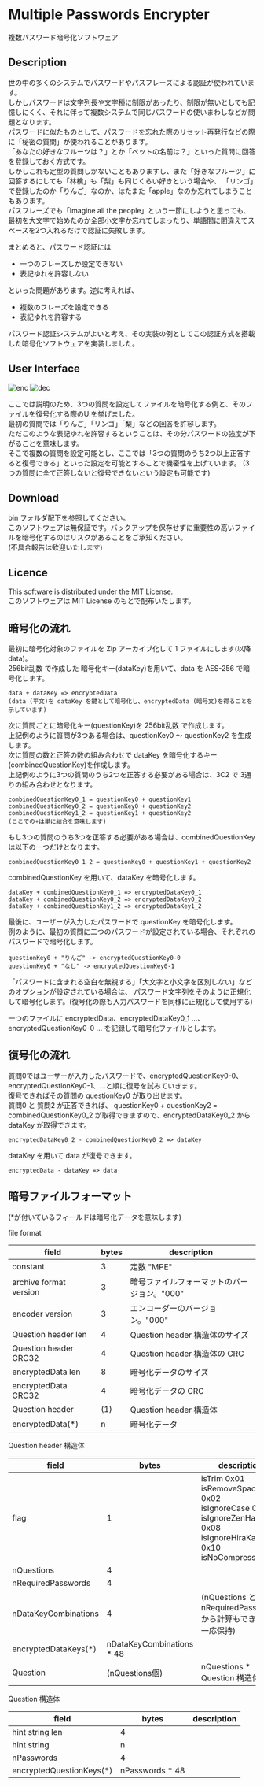 Multiple Passwords Encrypter
====
複数パスワード暗号化ソフトウェア

## Description
世の中の多くのシステムでパスワードやパスフレーズによる認証が使われています。  
しかしパスワードは文字列長や文字種に制限があったり、制限が無いとしても記憶しにくく、それに伴って複数システムで同じパスワードの使いまわしなどが問題となります。  
パスワードに似たものとして、パスワードを忘れた際のリセット再発行などの際に「秘密の質問」が使われることがあります。  
「あなたの好きなフルーツは？」とか「ペットの名前は？」といった質問に回答を登録しておく方式です。  
しかしこれも定型の質問しかないこともありますし、また「好きなフルーツ」に回答するにしても「林檎」も「梨」も同じくらい好きという場合や、
「リンゴ」で登録したのか「りんご」なのか、はたまた「apple」なのか忘れてしまうこともあります。  
パスフレーズでも「Imagine all the people」という一節にしようと思っても、最初を大文字で始めたのか全部小文字か忘れてしまったり、単語間に間違えてスペースを2つ入れるだけで認証に失敗します。

まとめると、パスワード認証には  
- 一つのフレーズしか設定できない
- 表記ゆれを許容しない

といった問題があります。逆に考えれば、

- 複数のフレーズを設定できる
- 表記ゆれを許容する

パスワード認証システムがよいと考え、その実装の例としてこの認証方式を搭載した暗号化ソフトウェアを実装しました。


## User Interface
![enc](https://user-images.githubusercontent.com/5164088/86127462-e2fd0d00-bb1a-11ea-8a72-df3f23c86c2e.png)
![dec](https://user-images.githubusercontent.com/5164088/86127480-e85a5780-bb1a-11ea-9973-11d4e415f830.png)

ここでは説明のため、3つの質問を設定してファイルを暗号化する例と、そのファイルを復号化する際のUIを挙げました。  
最初の質問では「りんご」「リンゴ」「梨」などの回答を許容します。  
ただこのような表記ゆれを許容するということは、その分パスワードの強度が下がることを意味します。  
そこで複数の質問を設定可能とし、ここでは「3つの質問のうち2つ以上正答すると復号できる」といった設定を可能とすることで機密性を上げています。
(3つの質問に全て正答しないと復号できないという設定も可能です)


## Download
bin フォルダ配下を参照してください。  
このソフトウェアは無保証です。バックアップを保存せずに重要性の高いファイルを暗号化するのはリスクがあることをご承知ください。  
(不具合報告は歓迎いたします)

## Licence
This software is distributed under the MIT License.  
このソフトウェアは MIT License のもとで配布いたします。



## 暗号化の流れ
最初に暗号化対象のファイルを Zip アーカイブ化して 1 ファイルにします(以降data)。  
256bit乱数 で作成した 暗号化キー(dataKey)を用いて、data を AES-256 で暗号化します。  
```
data + dataKey => encryptedData
(data (平文)を dataKey を鍵として暗号化し、encryptedData (暗号文)を得ることを示しています)
```

次に質問ごとに暗号化キー(questionKey)を 256bit乱数 で作成します。  
上記例のように質問が3つある場合は、questionKey0 ～ questionKey2 を生成します。  
次に質問の数と正答の数の組み合わせで dataKey を暗号化するキー(combinedQuestionKey)を作成します。  
上記例のように3つの質問のうち2つを正答する必要がある場合は、3C2 で 3通りの組み合わせとなります。  
```
combinedQuestionKey0_1 = questionKey0 + questionKey1
combinedQuestionKey0_2 = questionKey0 + questionKey2
combinedQuestionKey1_2 = questionKey1 + questionKey2
(ここでの+は単に結合を意味します)
```

もし3つの質問のうち3つを正答する必要がある場合は、combinedQuestionKey は以下の一つだけとなります。  
```
combinedQuestionKey0_1_2 = questionKey0 + questionKey1 + questionKey2
```

combinedQuestionKey を用いて、dataKey を暗号化します。  
```
dataKey + combinedQuestionKey0_1 => encryptedDataKey0_1
dataKey + combinedQuestionKey0_2 => encryptedDataKey0_2
dataKey + combinedQuestionKey1_2 => encryptedDataKey1_2
```

最後に、ユーザーが入力したパスワードで questionKey を暗号化します。  
例のように、最初の質問に二つのパスワードが設定されている場合、それぞれのパスワードで暗号化します。  
```
questionKey0 + "りんご" -> encryptedQuestionKey0-0
questionKey0 + "なし" -> encryptedQuestionKey0-1
```

「パスワードに含まれる空白を無視する」「大文字と小文字を区別しない」などのオプションが設定されている場合は、
パスワード文字列をそのように正規化して暗号化します。(復号化の際も入力パスワードを同様に正規化して使用する)

一つのファイルに encryptedData、encryptedDataKey0_1 ...、encryptedQuestionKey0-0 ... を記録して暗号化ファイルとします。



## 復号化の流れ
質問0ではユーザーが入力したパスワードで、encryptedQuestionKey0-0、encryptedQuestionKey0-1、…と順に復号を試みていきます。  
復号できればその質問の questionKey0 が取り出せます。  
質問0 と 質問2 が正答できれば、 questionKey0 + questionKey2 = combinedQuestionKey0_2 が取得できますので、encryptedDataKey0_2 から dataKey が取得できます。  
```
encryptedDataKey0_2 - combinedQuestionKey0_2 => dataKey
```
dataKey を用いて data が復号できます。  
```
encryptedData - dataKey => data
```



## 暗号ファイルフォーマット

(*が付いているフィールドは暗号化データを意味します)

file format

|field|bytes|description|
|---|---|---|
|constant|3|定数 "MPE"|
|archive format version|3|暗号ファイルフォーマットのバージョン。"000"|
|encoder version|3|エンコーダーのバージョン。"000"|
|Question header len|4|Question header 構造体のサイズ|
|Question header CRC32|4|Question header 構造体の CRC|
|encryptedData len|8|暗号化データのサイズ|
|encryptedData CRC32|4|暗号化データの CRC|
|Question header|(1)|Question header 構造体|
|encryptedData(*)|n|暗号化データ|


Question header 構造体

|field|bytes|description|
|---|---|---|
|flag|1|isTrim 0x01<br /> isRemoveSpace 0x02<br /> isIgnoreCase 0x04<br /> isIgnoreZenHan 0x08<br /> isIgnoreHiraKata 0x10<br /> isNoCompress 0x80|
|nQuestions|4||
|nRequiredPasswords|4||
|nDataKeyCombinations|4|(nQuestions と nRequiredPasswords から計算もできるが、一応保持)|
|encryptedDataKeys(*)|nDataKeyCombinations * 48||
|Question|(nQuestions個)|nQuestions * Question 構造体|

Question 構造体

|field|bytes|description|
|---|---|---|
|hint string len|4||
|hint string|n||
|nPasswords|4||
|encryptedQuestionKeys(*)|nPasswords * 48||



